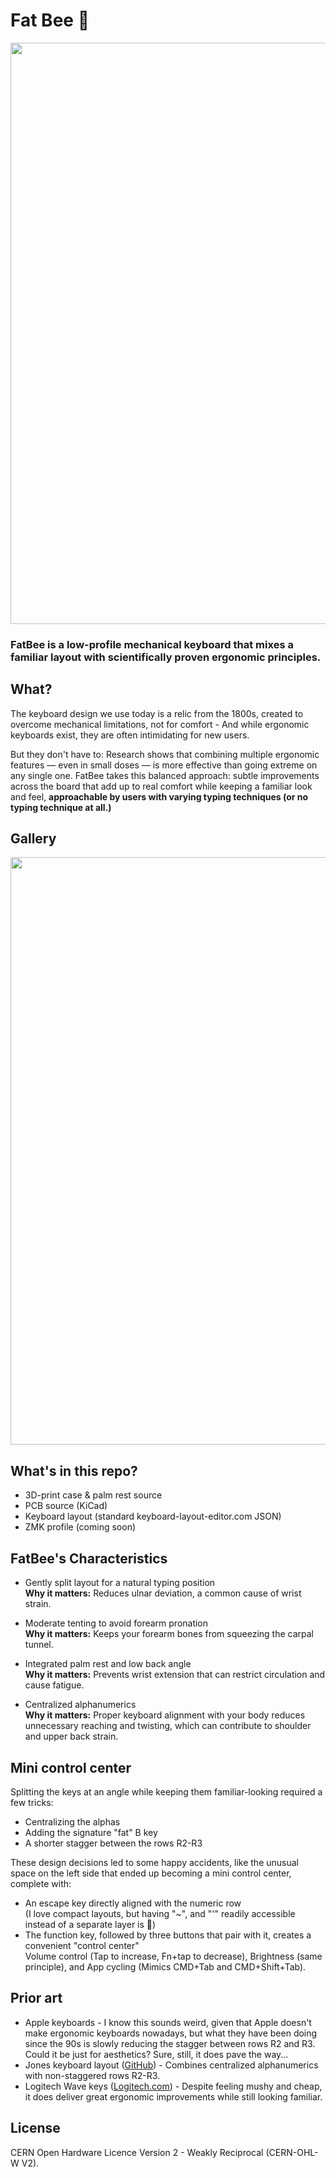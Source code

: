 # Fat Bee 🐝

<p align="center" width="100%">
<img src="./fatbee.png" width="930" />
</p>

### FatBee is a low-profile mechanical keyboard that mixes a familiar layout with scientifically proven ergonomic principles.


## What?

The keyboard design we use today is a relic from the 1800s, created to overcome mechanical limitations, not for comfort - And while ergonomic keyboards exist, they are often intimidating for new users.

But they don't have to: Research shows that combining multiple ergonomic features — even in small doses — is more effective than going extreme on any single one. FatBee takes this balanced approach: subtle improvements across the board that add up to real comfort while keeping a familiar look and feel, **approachable by users with varying typing techniques (or no typing technique at all.)**

## Gallery

<p align="center" width="100%">
<img src="https://github.com/user-attachments/assets/25390f23-58d9-4b0c-93b7-53371545255d" width="940" />
</p>

## What's in this repo?

- 3D-print case & palm rest source
- PCB source (KiCad)
- Keyboard layout (standard keyboard-layout-editor.com JSON)
- ZMK profile (coming soon)

## FatBee's Characteristics

- Gently split layout for a natural typing position<br>
  **Why it matters:** Reduces ulnar deviation, a common cause of wrist strain.

- Moderate tenting to avoid forearm pronation<br>
  **Why it matters:** Keeps your forearm bones from squeezing the carpal tunnel.

- Integrated palm rest and low back angle<br>
  **Why it matters:** Prevents wrist extension that can restrict circulation and cause fatigue.

- Centralized alphanumerics<br>
  **Why it matters:** Proper keyboard alignment with your body reduces unnecessary reaching and twisting, which can contribute to shoulder and upper back strain.

## Mini control center

Splitting the keys at an angle while keeping them familiar-looking required a few tricks:

- Centralizing the alphas
- Adding the signature "fat" B key
- A shorter stagger between the rows R2-R3

These design decisions led to some happy accidents, like the unusual space on the left side that ended up becoming a mini control center, complete with:

- An escape key directly aligned with the numeric row<br>
 (I love compact layouts, but having "~", and "'" readily accessible instead of a separate layer is 💯)
- The function key, followed by three buttons that pair with it, creates a convenient "control center"<br>
 Volume control (Tap to increase, Fn+tap to decrease), Brightness (same principle), and App cycling (Mimics CMD+Tab and CMD+Shift+Tab).
 

## Prior art

- Apple keyboards - I know this sounds weird, given that Apple doesn't make ergonomic keyboards nowadays, but what they have been doing since the 90s is slowly reducing the stagger between rows R2 and R3. Could it be just for aesthetics? Sure, still, it does pave the way...
- Jones keyboard layout ([GitHub](https://github.com/jpskenn/Jones)) - Combines centralized alphanumerics with non-staggered rows R2-R3.
- Logitech Wave keys ([Logitech.com](https://www.logitech.com/en-us/products/keyboards/wave-keys.html)) - Despite feeling mushy and cheap, it does deliver great ergonomic improvements while still looking familiar.

## License
CERN Open Hardware Licence Version 2 - Weakly Reciprocal (CERN-OHL-W V2).

